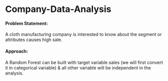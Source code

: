 # Company-Data-Analysis
#### Problem Statement:
A cloth manufacturing company is interested to know about the segment or attributes causes high sale. 
#### Approach:
A Random Forest can be built with target variable sales (we will first convert it in categorical variable) & all other variable will be independent in the analysis. 
